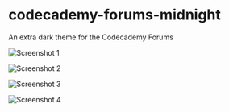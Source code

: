 # codecademy-forums-midnight
An extra dark theme for the Codecademy Forums

![Screenshot 1]({static}screenshots/cc_dark_1.png)

![Screenshot 2]({static}screenshots/cc_dark_2.png)

![Screenshot 3]({static}screenshots/cc_dark_3.png)

![Screenshot 4]({static}screenshots/cc_dark_4.png)